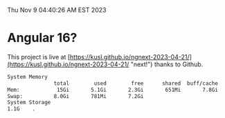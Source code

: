 Thu Nov  9 04:40:26 AM EST 2023

# Angular 16?


This project is live at [https://kusl.github.io/ngnext-2023-04-21/](https://kusl.github.io/ngnext-2023-04-21/ "next!") thanks to Github.

```bash
System Memory
               total        used        free      shared  buff/cache   available
Mem:            15Gi       5.1Gi       2.3Gi       651Mi       7.8Gi       8.9Gi
Swap:          8.0Gi       781Mi       7.2Gi
System Storage
1.1G	.
```
